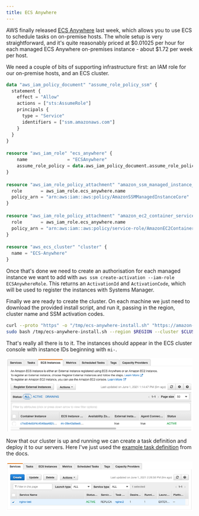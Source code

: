 ```yaml
---
title: ECS Anywhere
---
```


AWS finally released [ECS Anywhere](https://aws.amazon.com/ecs/anywhere/) last week, which allows you to use ECS to schedule tasks on on-premise hosts. The whole setup is very straightforward, and it's quite reasonably priced at $0.01025 per hour for each managed ECS Anywhere on-premises instance - about $1.72 per week per host.

We need a couple of bits of supporting infrastructure first: an IAM role for our on-premise hosts, and an ECS cluster.

```terraform
data "aws_iam_policy_document" "assume_role_policy_ssm" {
  statement {
    effect = "Allow"
    actions = ["sts:AssumeRole"]
    principals {
      type = "Service"
      identifiers = ["ssm.amazonaws.com"]
    }
  }
}

resource "aws_iam_role" "ecs_anywhere" {
    name               = "ECSAnywhere"
    assume_role_policy = data.aws_iam_policy_document.assume_role_policy_ssm.json
}

resource "aws_iam_role_policy_attachment" "amazon_ssm_managed_instance_core" {
  role       = aws_iam_role.ecs_anywhere.name
  policy_arn = "arn:aws:iam::aws:policy/AmazonSSMManagedInstanceCore"
}

resource "aws_iam_role_policy_attachment" "amazon_ec2_container_service_for_ec2_role" {
  role       = aws_iam_role.ecs_anywhere.name
  policy_arn = "arn:aws:iam::aws:policy/service-role/AmazonEC2ContainerServiceforEC2Role"
}

resource "aws_ecs_cluster" "cluster" {
  name = "ECS-Anywhere"
}
```

Once that's done we need to create an authorisation for each managed instance we want to add with `aws ssm create-activation --iam-role ECSAnywhereRole`. This returns an `ActivationId` and `ActivationCode`, which will be used to register the instances with Systems Manager.

Finally we are ready to create the cluster. On each machine we just need to download the provided install script, and run it, passing in the region, cluster name and SSM activation codes.

```bash
curl --proto "https" -o "/tmp/ecs-anywhere-install.sh" "https://amazon-ecs-agent.s3.amazonaws.com/ecs-anywhere-install-latest.sh"
sudo bash /tmp/ecs-anywhere-install.sh --region $REGION --cluster $CLUSTER_NAME --activation-id $ACTIVATION_ID --activation-code $ACTIVATION_CODE
```

That's really all there is to it. The instances should appear in the ECS cluster console with instance IDs beginning with `mi-`.

![ECS cluster with on-premise instances](/assets/images/posts/ecs-console.png)

Now that our cluster is up and running we can create a task definition and deploy it to our servers. Here I've just used the [example task definition](https://docs.aws.amazon.com/AmazonECS/latest/developerguide/ecs-anywhere-runtask.html) from the docs.

![ECS Service running on on-premise instances](/assets/images/posts/ecs-service.png)
